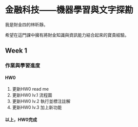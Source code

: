 # 金融科技——機器學習與文字探勘
我是財金四的林昕靜。

希望在這門課中擁有將財金知識與資訊能力結合起來的寶貴經驗。 
## Week 1
### 作業與學習進度
#### HW0
1. 更新HW0 read me
2. 更新HW0 lv.1 流程圖
3. 更新HW0 lv.2 執行並標注註解
4. 更新HW0 lv.3 加上新功能
#### 以上，HW0完成